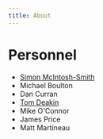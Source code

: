 ```yaml
---
title: About
---
```


# Personnel

* [Simon McIntosh-Smith](http://www.cs.bris.ac.uk/~simonm/)
* Michael Boulton
* Dan Curran
* [Tom Deakin](http://www.tomdeakin.com)
* Mike O'Connor
* James Price
* Matt Martineau
